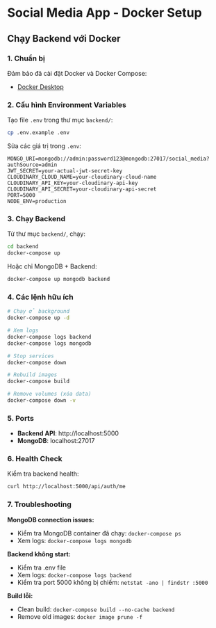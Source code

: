 # Social Media App - Docker Setup

## Chạy Backend với Docker

### 1. Chuẩn bị

Đảm bảo đã cài đặt Docker và Docker Compose:
- [Docker Desktop](https://www.docker.com/products/docker-desktop/)

### 2. Cấu hình Environment Variables

Tạo file `.env` trong thư mục `backend/`:
```bash
cp .env.example .env
```

Sửa các giá trị trong `.env`:
```env
MONGO_URI=mongodb://admin:password123@mongodb:27017/social_media?authSource=admin
JWT_SECRET=your-actual-jwt-secret-key
CLOUDINARY_CLOUD_NAME=your-cloudinary-cloud-name
CLOUDINARY_API_KEY=your-cloudinary-api-key
CLOUDINARY_API_SECRET=your-cloudinary-api-secret
PORT=5000
NODE_ENV=production
```

### 3. Chạy Backend

Từ thư mục `backend/`, chạy:
```bash
cd backend
docker-compose up
```

Hoặc chỉ MongoDB + Backend:
```bash
docker-compose up mongodb backend
```

### 4. Các lệnh hữu ích

```bash
# Chạy ở background
docker-compose up -d

# Xem logs
docker-compose logs backend
docker-compose logs mongodb

# Stop services
docker-compose down

# Rebuild images
docker-compose build

# Remove volumes (xóa data)
docker-compose down -v
```

### 5. Ports

- **Backend API**: http://localhost:5000
- **MongoDB**: localhost:27017

### 6. Health Check

Kiểm tra backend health:
```bash
curl http://localhost:5000/api/auth/me
```

### 7. Troubleshooting

**MongoDB connection issues:**
- Kiểm tra MongoDB container đã chạy: `docker-compose ps`
- Xem logs: `docker-compose logs mongodb`

**Backend không start:**
- Kiểm tra .env file
- Xem logs: `docker-compose logs backend`
- Kiểm tra port 5000 không bị chiếm: `netstat -ano | findstr :5000`

**Build lỗi:**
- Clean build: `docker-compose build --no-cache backend`
- Remove old images: `docker image prune -f`
